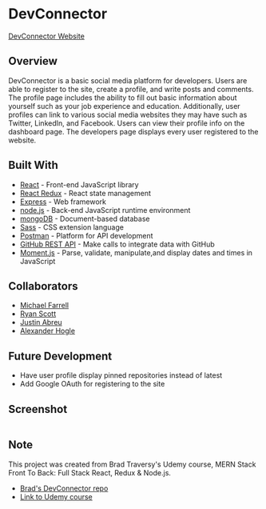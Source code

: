 # DevConnector

[DevConnector Website](https://github.com/alxndryn/dev-connector)

## Overview

DevConnector is a basic social media platform for developers. Users are able to register to the site, create a profile, and write posts and comments. The profile page includes the 
ability to fill out basic information about yourself such as your job experience and education. Additionally, user profiles can link to various social media websites they may have
such as Twitter, LinkedIn, and Facebook. Users can view their profile info on the dashboard page. The developers page displays every user registered to the website.

## Built With

- [React](https://reactjs.org/) - Front-end JavaScript library
- [React Redux](https://react-redux.js.org/) - React state management
- [Express](https://expressjs.com/) - Web framework
- [node.js](https://nodejs.org/en/) - Back-end JavaScript runtime environment
- [mongoDB](https://www.mongodb.com/) - Document-based database
- [Sass](https://sass-lang.com/) - CSS extension language
- [Postman](https://www.postman.com/) - Platform for API development
- [GitHub REST API](https://docs.github.com/en/free-pro-team@latest/rest) - Make calls to integrate data with GitHub
- [Moment.js](https://momentjs.com/) - Parse, validate, manipulate,and display dates and times in JavaScript

## Collaborators

- [Michael Farrell](https://github.com/MFarrell242)
- [Ryan Scott](https://github.com/ryanscott906)
- [Justin Abreu](https://github.com/JGABREU2145) 
- [Alexander Hogle](https://github.com/alxndryn)

## Future Development

- Have user profile display pinned repositories instead of latest
- Add Google OAuth for registering to the site

## Screenshot

![]()

## Note

This project was created from Brad Traversy's Udemy course, MERN Stack Front To Back: Full Stack React, Redux & Node.js.

- [Brad's DevConnector repo](https://github.com/bradtraversy/devconnector_2.0)
- [Link to Udemy course](https://www.udemy.com/course/mern-stack-front-to-back/)
